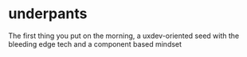 # underpants
The first thing you put on the morning, a uxdev-oriented seed with the bleeding edge tech and a component based mindset
